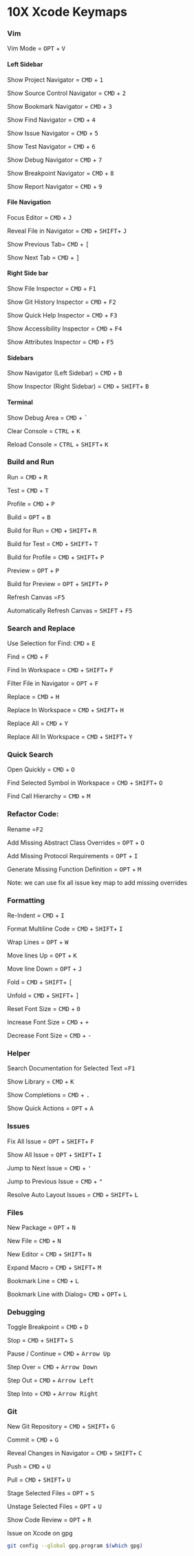 # 10X Xcode Keymaps

### Vim 

Vim Mode = <kbd>OPT</kbd> + <kbd>V</kbd>
#### Left Sidebar

Show Project Navigator = <kbd>CMD</kbd> + <kbd>1</kbd>

Show Source Control Navigator = <kbd>CMD</kbd> + <kbd>2</kbd>

Show Bookmark Navigator = <kbd>CMD</kbd> + <kbd>3</kbd>

Show Find Navigator = <kbd>CMD</kbd> + <kbd>4</kbd>

Show Issue Navigator = <kbd>CMD</kbd> + <kbd>5</kbd>

Show Test Navigator = <kbd>CMD</kbd> + <kbd>6</kbd>

Show Debug Navigator = <kbd>CMD</kbd> + <kbd>7</kbd>

Show Breakpoint Navigator = <kbd>CMD</kbd> + <kbd>8</kbd>

Show Report Navigator = <kbd>CMD</kbd> + <kbd>9</kbd>

#### File Navigation

Focus Editor = <kbd>CMD</kbd> + <kbd>J</kbd>

Reveal File in Navigator = <kbd>CMD</kbd> + <kbd>SHIFT</kbd>+ <kbd>J</kbd>

Show Previous Tab= <kbd>CMD</kbd> + <kbd>[</kbd>

Show Next Tab = <kbd>CMD</kbd> + <kbd>]</kbd>

#### Right Side bar

Show File Inspector = <kbd>CMD</kbd> + <kbd>F1</kbd>

Show Git History Inspector = <kbd>CMD</kbd> + <kbd>F2</kbd>

Show Quick Help Inspector = <kbd>CMD</kbd> + <kbd>F3</kbd>

Show Accessibility Inspector = <kbd>CMD</kbd> + <kbd>F4</kbd>

Show Attributes Inspector = <kbd>CMD</kbd> + <kbd>F5</kbd>

#### Sidebars

Show Navigator (Left Sidebar) =  <kbd>CMD</kbd> + <kbd>B</kbd>

Show Inspector (Right Sidebar) = <kbd>CMD</kbd> + <kbd>SHIFT</kbd>+ <kbd>B</kbd>

#### Terminal

Show Debug Area =  <kbd>CMD</kbd> + <kbd>`</kbd>

Clear Console =  <kbd>CTRL</kbd> + <kbd>K</kbd>

Reload Console = <kbd>CTRL</kbd> + <kbd>SHIFT</kbd>+ <kbd>K</kbd>

### Build and Run

Run = <kbd>CMD</kbd> + <kbd>R</kbd>

Test = <kbd>CMD</kbd> + <kbd>T</kbd>

Profile = <kbd>CMD</kbd> + <kbd>P</kbd>

Build = <kbd>OPT</kbd> + <kbd>B</kbd>

Build for Run = <kbd>CMD</kbd> + <kbd>SHIFT</kbd>+ <kbd>R</kbd>

Build for Test = <kbd>CMD</kbd> + <kbd>SHIFT</kbd>+ <kbd>T</kbd>

Build for Profile = <kbd>CMD</kbd> + <kbd>SHIFT</kbd>+ <kbd>P</kbd>

Preview = <kbd>OPT</kbd> + <kbd>P</kbd>

Build for Preview = <kbd>OPT</kbd> + <kbd>SHIFT</kbd>+ <kbd>P</kbd>

Refresh Canvas =<kbd>F5</kbd>

Automatically Refresh Canvas = <kbd>SHIFT</kbd> + <kbd>F5</kbd>

### Search and Replace

Use Selection for Find:  <kbd>CMD</kbd> + <kbd>E</kbd>

Find = <kbd>CMD</kbd> + <kbd>F</kbd>

Find In Workspace = <kbd>CMD</kbd> + <kbd>SHIFT</kbd>+ <kbd>F</kbd>

Filter File in Navigator = <kbd>OPT</kbd> + <kbd>F</kbd>

Replace = <kbd>CMD</kbd> + <kbd>H</kbd>

Replace In Workspace = <kbd>CMD</kbd> + <kbd>SHIFT</kbd>+ <kbd>H</kbd>

Replace All = <kbd>CMD</kbd> + <kbd>Y</kbd>

Replace All In Workspace = <kbd>CMD</kbd> + <kbd>SHIFT</kbd>+ <kbd>Y</kbd>


### Quick Search

Open Quickly = <kbd>CMD</kbd> + <kbd>O</kbd>

Find Selected Symbol in Workspace = <kbd>CMD</kbd> + <kbd>SHIFT</kbd>+ <kbd>O</kbd>

Find Call Hierarchy = <kbd>CMD</kbd> + <kbd>M</kbd>


### Refactor Code:

Rename =<kbd>F2</kbd>

Add Missing Abstract Class Overrides = <kbd>OPT</kbd> + <kbd>O</kbd>

Add Missing Protocol Requirements = <kbd>OPT</kbd> + <kbd>I</kbd>

Generate Missing Function Definition = <kbd>OPT</kbd> + <kbd>M</kbd>

Note: we can use fix all issue key map to add missing overrides

### Formatting

Re-Indent = <kbd>CMD</kbd> + <kbd>I</kbd>

Format Multiline Code =  <kbd>CMD</kbd> + <kbd>SHIFT</kbd>+ <kbd>I</kbd>

Wrap Lines = <kbd>OPT</kbd> + <kbd>W</kbd>

Move lines Up = <kbd>OPT</kbd> + <kbd>K</kbd>

Move line Down = <kbd>OPT</kbd> + <kbd>J</kbd>

Fold = <kbd>CMD</kbd> + <kbd>SHIFT</kbd>+ <kbd>[</kbd>

Unfold = <kbd>CMD</kbd> + <kbd>SHIFT</kbd>+ <kbd>]</kbd>

Reset Font Size = <kbd>CMD</kbd> + <kbd>0</kbd>

Increase Font Size = <kbd>CMD</kbd> + <kbd>+</kbd>

Decrease Font Size = <kbd>CMD</kbd> + <kbd>-</kbd>


### Helper
Search Documentation for Selected Text =<kbd>F1</kbd>

Show Library = <kbd>CMD</kbd> + <kbd>K</kbd>

Show Completions = <kbd>CMD</kbd> + <kbd>.</kbd>

Show Quick Actions = <kbd>OPT</kbd> + <kbd>A</kbd>


### Issues

Fix All Issue = <kbd>OPT</kbd> + <kbd>SHIFT</kbd>+ <kbd>F</kbd>

Show All Issue =  <kbd>OPT</kbd> + <kbd>SHIFT</kbd>+ <kbd>I</kbd>

Jump to Next Issue = <kbd>CMD</kbd> + <kbd>'</kbd>

Jump to Previous Issue = <kbd>CMD</kbd> + <kbd>"</kbd>

Resolve Auto Layout Issues = <kbd>CMD</kbd> + <kbd>SHIFT</kbd>+ <kbd>L</kbd>


### Files

New Package = <kbd>OPT</kbd> + <kbd>N</kbd>

New File = <kbd>CMD</kbd> + <kbd>N</kbd>

New Editor = <kbd>CMD</kbd> + <kbd>SHIFT</kbd>+ <kbd>N</kbd>

Expand Macro = <kbd>CMD</kbd> + <kbd>SHIFT</kbd>+ <kbd>M</kbd>


Bookmark Line = <kbd>CMD</kbd> + <kbd>L</kbd>

Bookmark Line with Dialog= <kbd>CMD</kbd> + <kbd>OPT</kbd>+ <kbd>L</kbd>


### Debugging

Toggle Breakpoint = <kbd>CMD</kbd> + <kbd>D</kbd>

Stop = <kbd>CMD</kbd> + <kbd>SHIFT</kbd>+ <kbd>S</kbd>

Pause / Continue = <kbd>CMD</kbd> + <kbd>Arrow Up</kbd>

Step Over = <kbd>CMD</kbd> + <kbd>Arrow Down</kbd>

Step Out = <kbd>CMD</kbd> + <kbd>Arrow Left</kbd>

Step Into = <kbd>CMD</kbd> + <kbd>Arrow Right</kbd>


### Git

New Git Repository = <kbd>CMD</kbd> + <kbd>SHIFT</kbd>+ <kbd>G</kbd>

Commit = <kbd>CMD</kbd> + <kbd>G</kbd>

Reveal Changes in Navigator = <kbd>CMD</kbd> + <kbd>SHIFT</kbd>+ <kbd>C</kbd>

Push = <kbd>CMD</kbd> + <kbd>U</kbd>

Pull = <kbd>CMD</kbd> + <kbd>SHIFT</kbd>+ <kbd>U</kbd>

Stage Selected Files = <kbd>OPT</kbd> + <kbd>S</kbd>

Unstage Selected Files = <kbd>OPT</kbd> + <kbd>U</kbd>

Show Code Review = <kbd>OPT</kbd> + <kbd>R</kbd>



Issue on Xcode on gpg

```sh
git config --global gpg.program $(which gpg)
```







